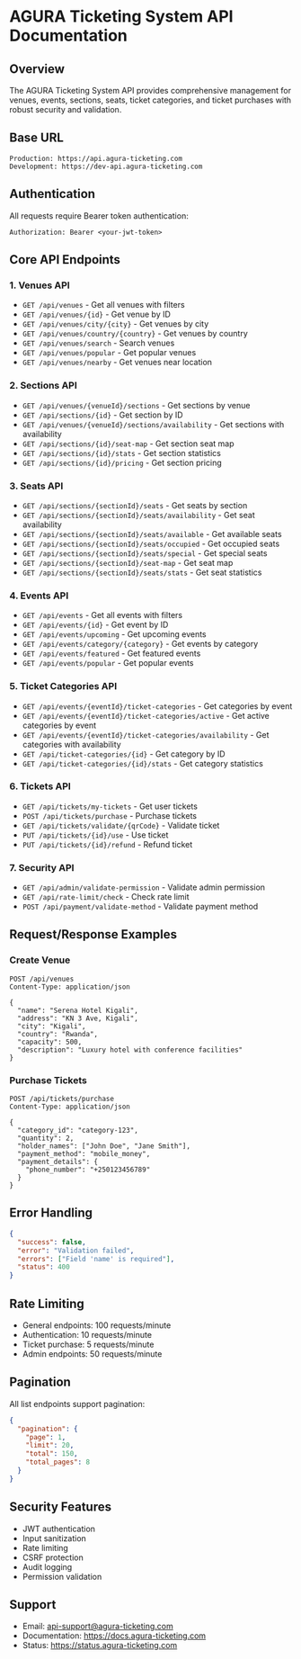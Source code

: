# AGURA Ticketing System API Documentation

## Overview

The AGURA Ticketing System API provides comprehensive management for venues, events, sections, seats, ticket categories, and ticket purchases with robust security and validation.

## Base URL
```
Production: https://api.agura-ticketing.com
Development: https://dev-api.agura-ticketing.com
```

## Authentication
All requests require Bearer token authentication:
```
Authorization: Bearer <your-jwt-token>
```

## Core API Endpoints

### 1. Venues API
- `GET /api/venues` - Get all venues with filters
- `GET /api/venues/{id}` - Get venue by ID
- `GET /api/venues/city/{city}` - Get venues by city
- `GET /api/venues/country/{country}` - Get venues by country
- `GET /api/venues/search` - Search venues
- `GET /api/venues/popular` - Get popular venues
- `GET /api/venues/nearby` - Get venues near location

### 2. Sections API
- `GET /api/venues/{venueId}/sections` - Get sections by venue
- `GET /api/sections/{id}` - Get section by ID
- `GET /api/venues/{venueId}/sections/availability` - Get sections with availability
- `GET /api/sections/{id}/seat-map` - Get section seat map
- `GET /api/sections/{id}/stats` - Get section statistics
- `GET /api/sections/{id}/pricing` - Get section pricing

### 3. Seats API
- `GET /api/sections/{sectionId}/seats` - Get seats by section
- `GET /api/sections/{sectionId}/seats/availability` - Get seat availability
- `GET /api/sections/{sectionId}/seats/available` - Get available seats
- `GET /api/sections/{sectionId}/seats/occupied` - Get occupied seats
- `GET /api/sections/{sectionId}/seats/special` - Get special seats
- `GET /api/sections/{sectionId}/seat-map` - Get seat map
- `GET /api/sections/{sectionId}/seats/stats` - Get seat statistics

### 4. Events API
- `GET /api/events` - Get all events with filters
- `GET /api/events/{id}` - Get event by ID
- `GET /api/events/upcoming` - Get upcoming events
- `GET /api/events/category/{category}` - Get events by category
- `GET /api/events/featured` - Get featured events
- `GET /api/events/popular` - Get popular events

### 5. Ticket Categories API
- `GET /api/events/{eventId}/ticket-categories` - Get categories by event
- `GET /api/events/{eventId}/ticket-categories/active` - Get active categories by event
- `GET /api/events/{eventId}/ticket-categories/availability` - Get categories with availability
- `GET /api/ticket-categories/{id}` - Get category by ID
- `GET /api/ticket-categories/{id}/stats` - Get category statistics

### 6. Tickets API
- `GET /api/tickets/my-tickets` - Get user tickets
- `POST /api/tickets/purchase` - Purchase tickets
- `GET /api/tickets/validate/{qrCode}` - Validate ticket
- `PUT /api/tickets/{id}/use` - Use ticket
- `PUT /api/tickets/{id}/refund` - Refund ticket

### 7. Security API
- `GET /api/admin/validate-permission` - Validate admin permission
- `GET /api/rate-limit/check` - Check rate limit
- `POST /api/payment/validate-method` - Validate payment method

## Request/Response Examples

### Create Venue
```http
POST /api/venues
Content-Type: application/json

{
  "name": "Serena Hotel Kigali",
  "address": "KN 3 Ave, Kigali",
  "city": "Kigali",
  "country": "Rwanda",
  "capacity": 500,
  "description": "Luxury hotel with conference facilities"
}
```

### Purchase Tickets
```http
POST /api/tickets/purchase
Content-Type: application/json

{
  "category_id": "category-123",
  "quantity": 2,
  "holder_names": ["John Doe", "Jane Smith"],
  "payment_method": "mobile_money",
  "payment_details": {
    "phone_number": "+250123456789"
  }
}
```

## Error Handling
```json
{
  "success": false,
  "error": "Validation failed",
  "errors": ["Field 'name' is required"],
  "status": 400
}
```

## Rate Limiting
- General endpoints: 100 requests/minute
- Authentication: 10 requests/minute
- Ticket purchase: 5 requests/minute
- Admin endpoints: 50 requests/minute

## Pagination
All list endpoints support pagination:
```json
{
  "pagination": {
    "page": 1,
    "limit": 20,
    "total": 150,
    "total_pages": 8
  }
}
```

## Security Features
- JWT authentication
- Input sanitization
- Rate limiting
- CSRF protection
- Audit logging
- Permission validation

## Support
- Email: api-support@agura-ticketing.com
- Documentation: https://docs.agura-ticketing.com
- Status: https://status.agura-ticketing.com
